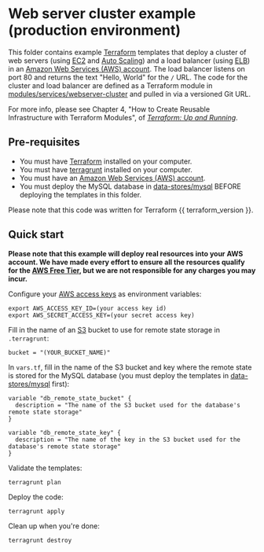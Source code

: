 # Web server cluster example (production environment)

This folder contains example [Terraform](https://www.terraform.io/) templates that deploy a cluster of web servers 
(using [EC2](https://aws.amazon.com/ec2/) and [Auto Scaling](https://aws.amazon.com/autoscaling/)) and a load balancer
(using [ELB](https://aws.amazon.com/elasticloadbalancing/)) in an [Amazon Web Services (AWS) 
account](http://aws.amazon.com/). The load balancer listens on port 80 and returns the text "Hello, World" for the 
`/` URL. The code for the cluster and load balancer are defined as a Terraform module in
[modules/services/webserver-cluster](../../../../../module-example/modules/services/webserver-cluster) and pulled in
via a versioned Git URL.

For more info, please see Chapter 4, "How to Create Reusable Infrastructure with Terraform Modules", of 
*[Terraform: Up and Running](http://www.terraformupandrunning.com)*.

## Pre-requisites

* You must have [Terraform](https://www.terraform.io/) installed on your computer. 
* You must have [terragrunt](https://github.com/gruntwork-io/terragrunt) installed on your computer.
* You must have an [Amazon Web Services (AWS) account](http://aws.amazon.com/).
* You must deploy the MySQL database in [data-stores/mysql](../../data-stores/mysql) BEFORE deploying the
  templates in this folder.

Please note that this code was written for Terraform {{ terraform_version }}.

## Quick start

**Please note that this example will deploy real resources into your AWS account. We have made every effort to ensure 
all the resources qualify for the [AWS Free Tier](https://aws.amazon.com/free/), but we are not responsible for any
charges you may incur.** 

Configure your [AWS access 
keys](http://docs.aws.amazon.com/general/latest/gr/aws-sec-cred-types.html#access-keys-and-secret-access-keys) as 
environment variables:

```
export AWS_ACCESS_KEY_ID=(your access key id)
export AWS_SECRET_ACCESS_KEY=(your secret access key)
```

Fill in the name of an [S3](https://aws.amazon.com/s3/) bucket to use for remote state storage in `.terragrunt`:
 
```hcl
bucket = "(YOUR_BUCKET_NAME)"
``` 

In `vars.tf`, fill in the name of the S3 bucket and key where the remote state is stored for the MySQL database
(you must deploy the templates in [data-stores/mysql](../../data-stores/mysql) first):

```hcl
variable "db_remote_state_bucket" {
  description = "The name of the S3 bucket used for the database's remote state storage"
}

variable "db_remote_state_key" {
  description = "The name of the key in the S3 bucket used for the database's remote state storage"
}
```

Validate the templates:

```
terragrunt plan
```

Deploy the code:

```
terragrunt apply
```

Clean up when you're done:

```
terragrunt destroy
```